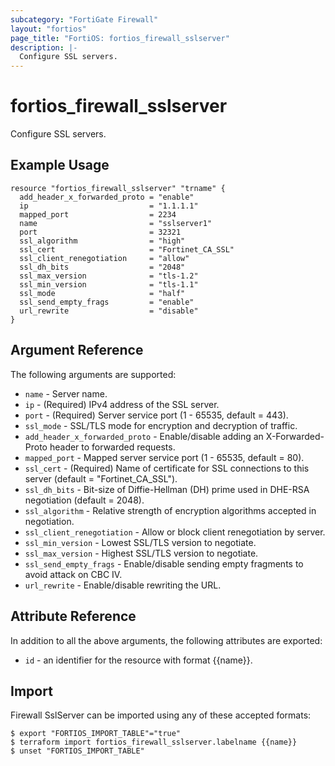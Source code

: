 ```yaml
---
subcategory: "FortiGate Firewall"
layout: "fortios"
page_title: "FortiOS: fortios_firewall_sslserver"
description: |-
  Configure SSL servers.
---
```


# fortios_firewall_sslserver
Configure SSL servers.

## Example Usage

```hcl
resource "fortios_firewall_sslserver" "trname" {
  add_header_x_forwarded_proto = "enable"
  ip                           = "1.1.1.1"
  mapped_port                  = 2234
  name                         = "sslserver1"
  port                         = 32321
  ssl_algorithm                = "high"
  ssl_cert                     = "Fortinet_CA_SSL"
  ssl_client_renegotiation     = "allow"
  ssl_dh_bits                  = "2048"
  ssl_max_version              = "tls-1.2"
  ssl_min_version              = "tls-1.1"
  ssl_mode                     = "half"
  ssl_send_empty_frags         = "enable"
  url_rewrite                  = "disable"
}
```

## Argument Reference

The following arguments are supported:

* `name` - Server name.
* `ip` - (Required) IPv4 address of the SSL server.
* `port` - (Required) Server service port (1 - 65535, default = 443).
* `ssl_mode` - SSL/TLS mode for encryption and decryption of traffic.
* `add_header_x_forwarded_proto` - Enable/disable adding an X-Forwarded-Proto header to forwarded requests.
* `mapped_port` - Mapped server service port (1 - 65535, default = 80).
* `ssl_cert` - (Required) Name of certificate for SSL connections to this server (default = "Fortinet_CA_SSL").
* `ssl_dh_bits` - Bit-size of Diffie-Hellman (DH) prime used in DHE-RSA negotiation (default = 2048).
* `ssl_algorithm` - Relative strength of encryption algorithms accepted in negotiation.
* `ssl_client_renegotiation` - Allow or block client renegotiation by server.
* `ssl_min_version` - Lowest SSL/TLS version to negotiate.
* `ssl_max_version` - Highest SSL/TLS version to negotiate.
* `ssl_send_empty_frags` - Enable/disable sending empty fragments to avoid attack on CBC IV.
* `url_rewrite` - Enable/disable rewriting the URL.


## Attribute Reference

In addition to all the above arguments, the following attributes are exported:
* `id` - an identifier for the resource with format {{name}}.

## Import

Firewall SslServer can be imported using any of these accepted formats:
```
$ export "FORTIOS_IMPORT_TABLE"="true"
$ terraform import fortios_firewall_sslserver.labelname {{name}}
$ unset "FORTIOS_IMPORT_TABLE"
```
